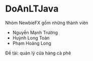 # DoAnLTJava
Nhóm NewbieFX gồm những thành viên
- Nguyễn Mạnh Trường
- Huỳnh Long Toàn 
- Phạm Hoàng Long 

Đề tài: quản lý cửa hàng cà phê
